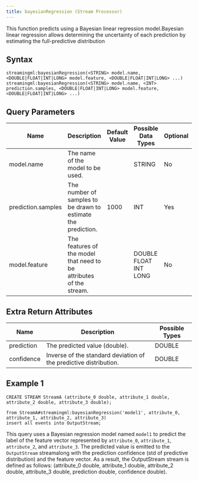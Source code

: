 ```yaml
---
title: bayesianRegression (Stream Processor)
---
```


This function predicts using a Bayesian linear regression
model.Bayesian linear regression allows determining the uncertainty of
each prediction by estimating the full-predictive distribution

## Syntax

    streamingml:bayesianRegression(<STRING> model.name, <DOUBLE|FLOAT|INT|LONG> model.feature, <DOUBLE|FLOAT|INT|LONG> ...)
    streamingml:bayesianRegression(<STRING> model.name, <INT> prediction.samples, <DOUBLE|FLOAT|INT|LONG> model.feature, <DOUBLE|FLOAT|INT|LONG> ...)

## Query Parameters

| Name               | Description        | Default Value | Possible Data Types   | Optional | Dynamic |
|--------------------|--------------------------------------------------------------------|---------------|-----------------------|----------|---------|
| model.name         | The name of the model to be used.   |               | STRING| No       | No      |
| prediction.samples | The number of samples to be drawn to estimate the prediction.       | 1000          | INT   | Yes      | No      |
| model.feature      | The features of the model that need to be attributes of the stream. |               | DOUBLE FLOAT INT LONG | No       | Yes     |

## Extra Return Attributes

| Name       | Description      | Possible Types |
|------------|------------------------------------------------------------------|----------------|
| prediction | The predicted value (double).     | DOUBLE         |
| confidence | Inverse of the standard deviation of the predictive distribution. | DOUBLE         |

## Example 1

    CREATE STREAM StreamA (attribute_0 double, attribute_1 double, attribute_2 double, attribute_3 double);

    from StreamA#streamingml:bayesianRegression('model1', attribute_0, attribute_1, attribute_2, attribute_3)
    insert all events into OutputStream;

This query uses a Bayesian regression model named `model1` to predict
the label of the feature vector represented by `attribute_0`,
`attribute_1`, `attribute_2`, and `attribute_3`. The predicted value is
emitted to the `OutputStream` streamalong with the prediction confidence
(std of predictive distribution) and the feature vector. As a result,
the OutputStream stream is defined as follows: (attribute_0 double,
attribute_1 double, attribute_2 double, attribute_3 double,
prediction double, confidence double).
